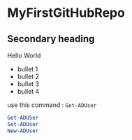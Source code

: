 # MyFirstGitHubRepo
## Secondary heading
Hello World

* bullet 1
* bullet 2
* bullet 3
* bullet 4


use this command : ` Get-ADUser `
```PowerShell
Get-ADUSer
Set-ADUser
New-ADUser
```
